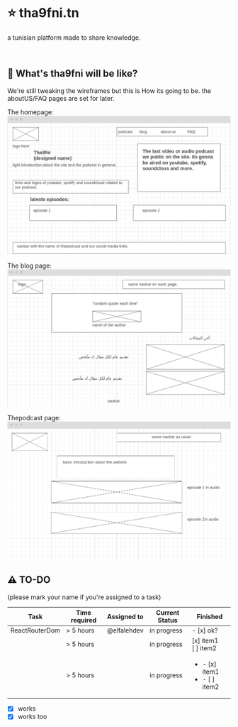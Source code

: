 # :star: tha9fni.tn
a tunisian platform made to share knowledge.

<br />

## :rocket: What's tha9fni will be like? 
We're still tweaking the wireframes but this is How its going to be. the aboutUS/FAQ pages are set for later.


The homepage:
![homepage](homepage_tha9fni.png)


The blog page:
![blogpage](blog_tha9fni.png)

Thepodcast page:
![podcast](podcast_tha9fni.png)


## :warning: TO-DO
(please mark your name if you're assigned to a task)

| Task           | Time required | Assigned to   | Current Status | Finished | 
|----------------|---------------|---------------|----------------|-----------|
| ReactRouterDom | > 5 hours     | @elfalehdev   | in progress | - [x] ok?
|                | > 5 hours     |               | in progress | [x] item1<br/>[ ] item2
|                | > 5 hours     |               | in progress | <ul><li>- [x] item1</li><li>- [ ] item2</li></ul>

- [x] works
- [x] works too
